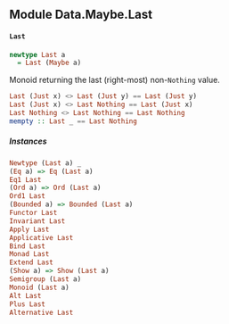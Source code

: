 ## Module Data.Maybe.Last

#### `Last`

``` purescript
newtype Last a
  = Last (Maybe a)
```

Monoid returning the last (right-most) non-`Nothing` value.

``` purescript
Last (Just x) <> Last (Just y) == Last (Just y)
Last (Just x) <> Last Nothing == Last (Just x)
Last Nothing <> Last Nothing == Last Nothing
mempty :: Last _ == Last Nothing
```

##### Instances
``` purescript
Newtype (Last a) _
(Eq a) => Eq (Last a)
Eq1 Last
(Ord a) => Ord (Last a)
Ord1 Last
(Bounded a) => Bounded (Last a)
Functor Last
Invariant Last
Apply Last
Applicative Last
Bind Last
Monad Last
Extend Last
(Show a) => Show (Last a)
Semigroup (Last a)
Monoid (Last a)
Alt Last
Plus Last
Alternative Last
```


